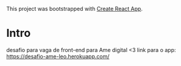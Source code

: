 This project was bootstrapped with [Create React App](https://github.com/facebook/create-react-app).

# Intro
desafio para vaga de front-end para Ame digital <3
link para o app:
https://desafio-ame-leo.herokuapp.com/